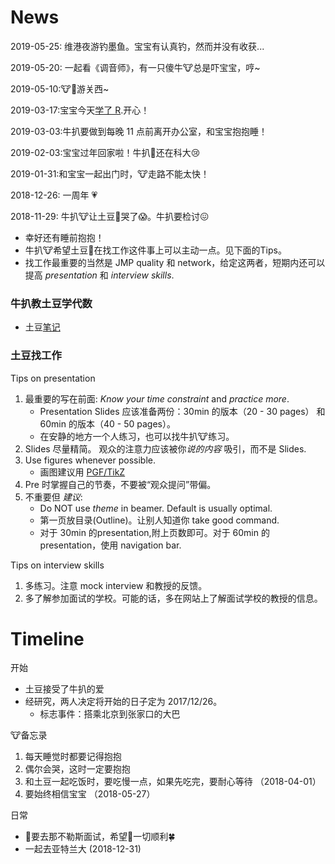 # News
2019-05-25: 维港夜游钓墨鱼。宝宝有认真钓，然而并没有收获...

2019-05-20: 一起看《调音师》，有一只傻牛🐮总是吓宝宝，哼~

2019-05-10:🐮🥔游关西~

2019-03-17:宝宝今天[学了 R](niupalovetudou.github.io/R-01).开心！

2019-03-03:牛扒要做到每晚 11 点前离开办公室，和宝宝抱抱睡！

2019-02-03:宝宝过年回家啦！牛扒🐂还在科大😢 

2019-01-31:和宝宝一起出门时，🐮走路不能太快！

2018-12-26: 一周年 💗

2018-11-29: 牛扒🐮让土豆🥔哭了😱。牛扒要检讨😖
  - 幸好还有睡前抱抱！
  - 牛扒🐮希望土豆🥔在找工作这件事上可以主动一点。见下面的Tips。
  - 找工作最重要的当然是 JMP quality 和 network，给定这两者，短期内还可以提高 _presentation_ 和 _interview skills_.
  
### 牛扒教土豆学代数
- 土豆[笔记](niupalovetudou.github.io/Algebra)

### 土豆找工作  

Tips on presentation
  1.  最重要的写在前面: _Know your time constraint_ and _practice more_.
      - Presentation Slides 应该准备两份：30min 的版本（20 - 30 pages） 和60min 的版本（40 - 50 pages）。
      - 在安静的地方一个人练习，也可以找牛扒🐮练习。
  1.  Slides 尽量精简。 观众的注意力应该被你*说的内容* 吸引，而不是 Slides.
  1.  Use figures whenever possible.
      - 画图建议用 [PGF/TikZ](http://www.math.uni-leipzig.de/~hellmund/LaTeX/pgf-tut.pdf) 
  1.  Pre 时掌握自己的节奏，不要被“观众提问”带偏。
  1.  不重要但 _建议_:
      - Do NOT use _theme_ in beamer. Default is usually optimal.
      - 第一页放目录(Outline)。让别人知道你 take good command.
      - 对于 30min 的presentation,附上页数即可。对于 60min 的presentation，使用 navigation bar.
    
Tips on interview skills
  1.  多练习。注意 mock interview 和教授的反馈。
  1.  多了解参加面试的学校。可能的话，多在网站上了解面试学校的教授的信息。


#  Timeline

开始
  - 土豆接受了牛扒的爱
  - 经研究，两人决定将开始的日子定为 2017/12/26。
    - 标志事件：搭乘北京到张家口的大巴
  
🐮备忘录
  1.  每天睡觉时都要记得抱抱
  1.  偶尔会哭，这时一定要抱抱
  1.  和土豆一起吃饭时，要吃慢一点，如果先吃完，要耐心等待 （2018-04-01）
  1.  要始终相信宝宝 （2018-05-27）


日常
  - 🥔要去那不勒斯面试，希望🥔一切顺利🍀 
  - 一起去亚特兰大 (2018-12-31) 
